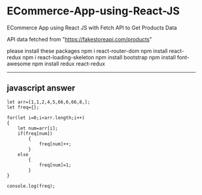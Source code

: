 # ECommerce-App-using-React-JS
ECommerce App using React JS with Fetch API to Get Products Data

API data fetched from "https://fakestoreapi.com/products"

please install these packages 
    npm i react-router-dom 
    npm install react-redux
    npm i react-loading-skeleton
    npm install bootstrap
    npm install font-awesome
    npm install redux react-redux

---------------------------------------------------------------------------------------------------------------------------------------------------------------------------


javascript answer
-------------------
```
let arr=[1,1,2,4,5,66,6,66,8,];
let freq={};

for(let i=0;i<arr.length;i++)
{
    let num=arr[i];
    if(freq[num])
        {
            freq[num]++;
        }
    else
        {
            freq[num]=1;
        }
}   

console.log(freq);
```
